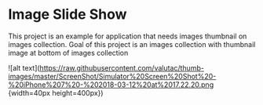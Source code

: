 # Image Slide Show

This project is an example for application that needs images thumbnail on images collection. 
Goal of this project is an images collection with thumbnail image at bottom of images collection

![alt text](https://raw.githubusercontent.com/valutac/thumb-images/master/ScreenShot/Simulator%20Screen%20Shot%20-%20iPhone%207%20-%202018-03-12%20at%2017.22.20.png {width=40px height=400px})

